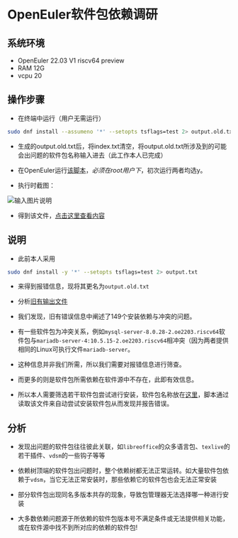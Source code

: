 # OpenEuler软件包依赖调研

## 系统环境

- OpenEuler 22.03 V1 riscv64 preview
- RAM 12G
- vcpu 20

## 操作步骤

- 在终端中运行（用户无需运行）

```bash
sudo dnf install --assumeno '*' --setopts tsflags=test 2> output.old.txt
```

- 生成的output.old.txt后，将index.txt清空，将output.old.txt所涉及到的可能会出问题的软件包名称输入进去（此工作本人已完成）

- 在OpenEuler运行[该脚本](./script.sh)，*必须在root用户下*，初次运行两者均选y。

- 执行时截图：

![输入图片说明](img/Screenshot_20221212_224315.png)

- 得到该文件，[点击这里查看内容](./output.txt)

## 说明

- 此前本人采用

```bash
sudo dnf install -y '*' --setopts tsflags=test 2> output.txt
```

- 来得到报错信息，现将其更名为```output.old.txt```

- 分析[旧有输出文件](./output.old.txt)

- 我们发现，旧有错误信息中阐述了149个安装依赖与冲突的问题。

- 有一些软件包为冲突关系，例如```mysql-server-8.0.28-2.oe2203.riscv64```软件包与```mariadb-server-4:10.5.15-2.oe2203.riscv64```相冲突（因为两者提供相同的Linux可执行文件```mariadb-server```。

- 这种信息并非我们所需，所以我们需要对报错信息进行筛查。

- 而更多的则是软件包所需依赖在软件源中不存在，此即有效信息。

- 所以本人需要筛选若干软件包尝试进行安装，软件包名称放在[这里](./index.txt)，脚本通过读取该文件来自动尝试安装软件包从而发现并报告错误。

## 分析

- 发现出问题的软件包往往彼此关联，如```libreoffice```的众多语言包、```texlive```的若干插件、```vdsm```的一些钩子等等

- 依赖树顶端的软件包出问题时，整个依赖树都无法正常运转。如大量软件包依赖于```vdsm```，当它无法正常安装时，那些依赖它的软件包也会无法正常安装

- 部分软件包出现同名多版本共存的现象，导致包管理器无法选择哪一种进行安装

- 大多数依赖问题源于所依赖的软件包版本号不满足条件或无法提供相关功能，或在软件源中找不到所对应的依赖的软件包!